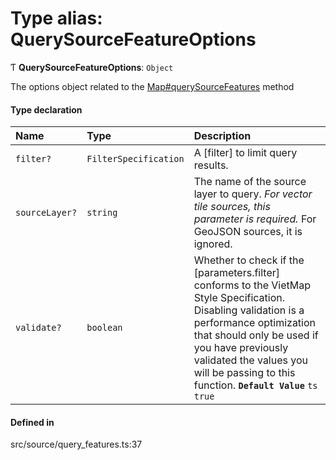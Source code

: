 # Type alias: QuerySourceFeatureOptions

Ƭ **QuerySourceFeatureOptions**: `Object`

The options object related to the [Map#querySourceFeatures](../classes/Map.md#querysourcefeatures) method

#### Type declaration

| Name | Type | Description |
| :------ | :------ | :------ |
| `filter?` | `FilterSpecification` | A [filter] to limit query results. |
| `sourceLayer?` | `string` | The name of the source layer to query. *For vector tile sources, this parameter is required.* For GeoJSON sources, it is ignored. |
| `validate?` | `boolean` | Whether to check if the [parameters.filter] conforms to the VietMap Style Specification. Disabling validation is a performance optimization that should only be used if you have previously validated the values you will be passing to this function. **`Default Value`** ```ts true ``` |

#### Defined in

src/source/query_features.ts:37
